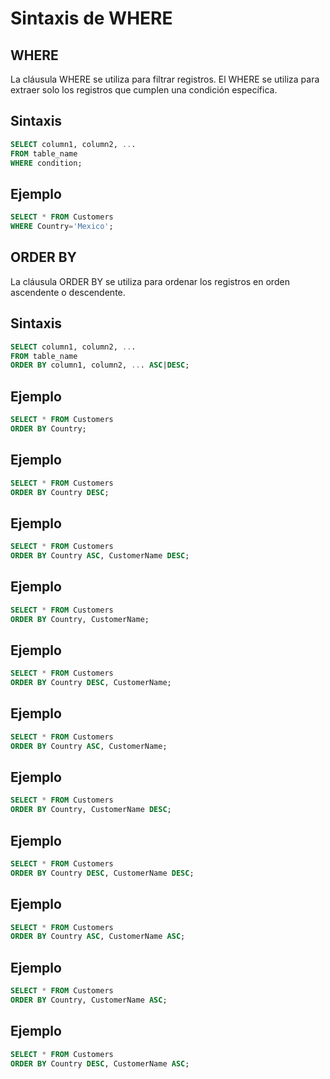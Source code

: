 # Sintaxis de WHERE

## WHERE
La cláusula WHERE se utiliza para filtrar registros. El WHERE se utiliza para extraer solo los registros que cumplen una condición específica.

## Sintaxis
```sql
SELECT column1, column2, ...
FROM table_name
WHERE condition;
```

## Ejemplo
```sql
SELECT * FROM Customers
WHERE Country='Mexico';
```

## ORDER BY
La cláusula ORDER BY se utiliza para ordenar los registros en orden ascendente o descendente.

## Sintaxis
```sql
SELECT column1, column2, ...
FROM table_name
ORDER BY column1, column2, ... ASC|DESC;
```

## Ejemplo
```sql
SELECT * FROM Customers
ORDER BY Country;
```

## Ejemplo
```sql
SELECT * FROM Customers
ORDER BY Country DESC;
```

## Ejemplo
```sql
SELECT * FROM Customers
ORDER BY Country ASC, CustomerName DESC;
```

## Ejemplo
```sql
SELECT * FROM Customers
ORDER BY Country, CustomerName;
```

## Ejemplo
```sql
SELECT * FROM Customers
ORDER BY Country DESC, CustomerName;
```

## Ejemplo
```sql
SELECT * FROM Customers
ORDER BY Country ASC, CustomerName;
```

## Ejemplo
```sql
SELECT * FROM Customers
ORDER BY Country, CustomerName DESC;
```

## Ejemplo
```sql
SELECT * FROM Customers
ORDER BY Country DESC, CustomerName DESC;
```

## Ejemplo
```sql
SELECT * FROM Customers
ORDER BY Country ASC, CustomerName ASC;
```

## Ejemplo
```sql
SELECT * FROM Customers
ORDER BY Country, CustomerName ASC;
```

## Ejemplo
```sql
SELECT * FROM Customers
ORDER BY Country DESC, CustomerName ASC;
```
